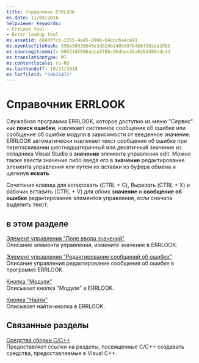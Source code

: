 ```yaml
---
title: Справочник ERRLOOK
ms.date: 11/04/2016
helpviewer_keywords:
- ErrLook tool
- Error lookup tool
ms.assetid: 6040ffc1-2355-4a45-8998-84cbcba4ca91
ms.openlocfilehash: 598e3d938645e3d024b2409d97b4b8f082ee2d85
ms.sourcegitcommit: 6052185696adca270bc9bdbec45a626dd89cdcdd
ms.translationtype: MT
ms.contentlocale: ru-RU
ms.lasthandoff: 10/31/2018
ms.locfileid: "50621472"
---
```

# <a name="errlook-reference"></a>Справочник ERRLOOK

Служебная программа ERRLOOK, которое доступно из меню "Сервис" как **поиск ошибки**, извлекает системное сообщение об ошибке или сообщение об ошибке модуля в зависимости от введенное значение. ERRLOOK автоматически извлекает текст сообщения об ошибке при перетаскивании шестнадцатеричный или десятичный значение из отладчика Visual Studio в **значение** элемента управления edit. Можно также ввести значение либо введя его в **значение** редактирование элемента управления или путем их вставки из буфера обмена и щелкнув **искать**.

Сочетания клавиш для копировать (CTRL + C), Вырезать (CTRL + X) и рабочих вставить (CTRL + V) для обоих **значение** и **сообщение об ошибке** редактирование элементов управления, если сначала выделить текст.

## <a name="in-this-section"></a>в этом разделе

[Элемент управления "Поле ввода значений"](../../build/reference/value-edit-control.md)<br/>
Описание элемента управления, измените значение в ERRLOOK.

[Элемент управления "Редактирование сообщений об ошибке"](../../build/reference/error-message-edit-control.md)<br/>
Описание управления редактирование сообщения об ошибке в программе ERRLOOK.

[Кнопка "Модули"](../../build/reference/modules-button.md)<br/>
Описывает кнопка "Модули" в ERRLOOK.

[Кнопка "Найти"](../../build/reference/look-up-button.md)<br/>
Описывает найти-кнопка в ERRLOOK.

## <a name="related-sections"></a>Связанные разделы

[Средства сборки С/C++](../../build/reference/c-cpp-build-tools.md)<br/>
Предоставляет ссылки на разделы, посвященные C/C++ создавать средства, предоставляемые в Visual C++.